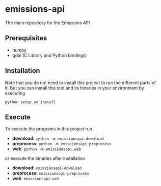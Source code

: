 # emissions-api
The main repository for the Emissions API

## Prerequisites

* numpy
* gdal (C Library and Python bindings)

## Installation

Note that you do not need to install this project to run the different parts of it. But you can install this tool and its binaries in your environment by executing

```
python setup.py install
```

## Execute

To execute the programs in this project run

* **download**: `python -m emissionsapi.download`
* **preprocess**: `python -m emissionsapi.preprocess`
* **web**: `python -m emissionsapi.web`

or execute the binaries after installation

* **download**: `emissionsapi-download`
* **preprocess**: `emissionsapi-preprocess`
* **web**: `emissionsapi-web`
